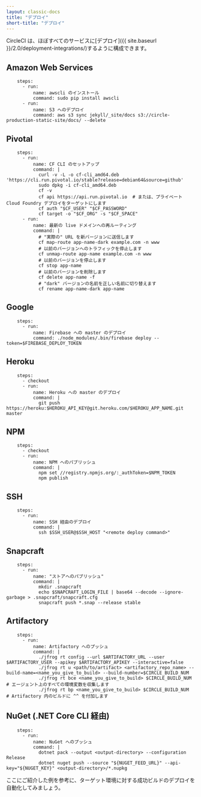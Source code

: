 ```yaml
---
layout: classic-docs
title: "デプロイ"
short-title: "デプロイ"
---
```


CircleCI は、ほぼすべてのサービスに[デプロイ]({{ site.baseurl }}/2.0/deployment-integrations/)するように構成できます。

## Amazon Web Services

        steps:
          - run:
              name: awscli のインストール
              command: sudo pip install awscli
          - run:
              name: S3 へのデプロイ
              command: aws s3 sync jekyll/_site/docs s3://circle-production-static-site/docs/ --delete
    

## Pivotal

        steps:
          - run:
              name: CF CLI のセットアップ
              command: |
                curl -v -L -o cf-cli_amd64.deb 'https://cli.run.pivotal.io/stable?release=debian64&source=github'
                sudo dpkg -i cf-cli_amd64.deb
                cf -v
                cf api https://api.run.pivotal.io  # または、プライベート Cloud Foundry デプロイをターゲットにします
                cf auth "$CF_USER" "$CF_PASSWORD"
                cf target -o "$CF_ORG" -s "$CF_SPACE"
          - run:
              name: 最新の live ドメインへの再ルーティング
              command: |
                # "実際の" URL を新バージョンに送信します
                cf map-route app-name-dark example.com -n www
                # 以前のバージョンへのトラフィックを停止します
                cf unmap-route app-name example.com -n www
                # 以前のバージョンを停止します
                cf stop app-name
                # 以前のバージョンを削除します
                cf delete app-name -f
                # "dark" バージョンの名前を正しい名前に切り替えます
                cf rename app-name-dark app-name      
    

## Google

        steps:
          - run:
              name: Firebase への master のデプロイ
              command: ./node_modules/.bin/firebase deploy --token=$FIREBASE_DEPLOY_TOKEN
    

## Heroku

        steps:
          - checkout
          - run:
              name: Heroku への master のデプロイ
              command: |
                git push https://heroku:$HEROKU_API_KEY@git.heroku.com/$HEROKU_APP_NAME.git master
    

## NPM

        steps:
          - checkout
          - run: 
              name: NPM へのパブリッシュ
              command: | 
                npm set //registry.npmjs.org/:_authToken=$NPM_TOKEN
                npm publish
    

## SSH

        steps:
          - run:
              name: SSH 経由のデプロイ
              command: |
                ssh $SSH_USER@$SSH_HOST "<remote deploy command>"
    

## Snapcraft

        steps:
          - run:
              name: "ストアへのパブリッシュ"
              command: |
                mkdir .snapcraft
                echo $SNAPCRAFT_LOGIN_FILE | base64 --decode --ignore-garbage > .snapcraft/snapcraft.cfg
                snapcraft push *.snap --release stable
    

## Artifactory

        steps:
          - run:
              name: Artifactory へのプッシュ
              command: |
                ./jfrog rt config --url $ARTIFACTORY_URL --user $ARTIFACTORY_USER --apikey $ARTIFACTORY_APIKEY --interactive=false
                ./jfrog rt u <path/to/artifact> <artifactory_repo_name> --build-name=<name_you_give_to_build> --build-number=$CIRCLE_BUILD_NUM
                ./jfrog rt bce <name_you_give_to_build> $CIRCLE_BUILD_NUM  # エージェント上のすべての環境変数を収集します
                ./jfrog rt bp <name_you_give_to_build> $CIRCLE_BUILD_NUM  # Artifactory 内のビルドに ^^ を付加します
    

## NuGet (.NET Core CLI 経由)

        steps:
          - run:
              name: NuGet へのプッシュ
              command: |
                dotnet pack --output <output-directory> --configuration Release
                dotnet nuget push --source "${NUGET_FEED_URL}" --api-key="${NUGET_KEY}" <output-directory>/*.nupkg
    

ここにご紹介した例を参考に、ターゲット環境に対する成功ビルドのデプロイを自動化してみましょう。